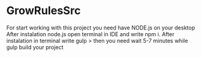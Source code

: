 # GrowRulesSrc
For start working with this project you need have NODE.js on your desktop 
After instalation node.js open terminal in IDE and write npm i.
After instalation in terminal write gulp > then you need wait 5-7 minutes while gulp build your project
